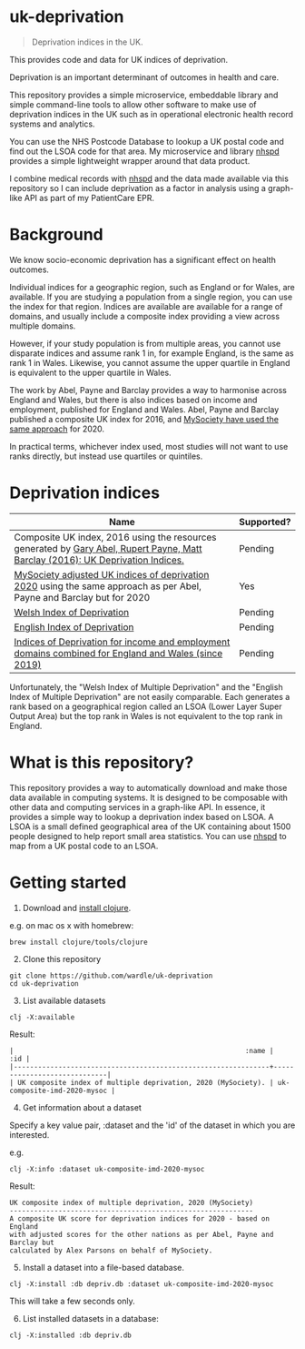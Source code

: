 # uk-deprivation

> Deprivation indices in the UK.

This provides code and data for UK indices of deprivation.

Deprivation is an important determinant of outcomes in health and care.

This repository provides a simple microservice, embeddable library and simple 
command-line tools to allow other software to make use of deprivation indices in the UK such as in operational electronic health record systems and analytics. 

You can use the NHS Postcode Database to lookup a UK postal code and find out
the LSOA code for that area. My microservice and library [nhspd](https://github.com/wardle/nhspd)
provides a simple lightweight wrapper around that data product. 

I combine medical records with [nhspd](https://github.com/wardle/nhspd) and the
data made available via this repository so I can include deprivation as a 
factor in analysis using a graph-like API as part of my PatientCare EPR. 

# Background

We know socio-economic deprivation has a significant effect on health outcomes.

Individual indices for a geographic region, such as England or for Wales, are available. If you are studying a
population from a single region, you can use the index for that region. Indices are available are available for
a range of domains, and usually include a composite index providing a view across multiple domains.

However, if your study population is from multiple areas, you cannot use disparate indices and assume rank 1 in, for example
England, is the same as rank 1 in Wales. Likewise, you cannot assume the upper quartile in England is equivalent
to the upper quartile in Wales.

The work by Abel, Payne and Barclay provides a way to harmonise across England and Wales, but there is also indices
based on income and employment, published for England and Wales. Abel, Payne and Barclay published a composite UK
index for 2016, and [MySociety have used the same approach](https://github.com/mysociety/composite_uk_imd) for 2020.

In practical terms, whichever index used, most studies will not want to use ranks directly, but instead use quartiles
or quintiles.


# Deprivation indices 


| Name                         | Supported?  |
| ---------------------------- | -------------------- |
| Composite UK index, 2016 using the resources generated by [Gary Abel, Rupert Payne, Matt Barclay (2016): UK Deprivation Indices.](https://doi.org/10.5523/bris.1ef3q32gybk001v77c1ifmty7x) | Pending |
| [MySociety adjusted UK indices of deprivation 2020](https://github.com/mysociety/composite_uk_imd) using the same approach as per Abel, Payne and Barclay but for 2020 | Yes |
| [Welsh Index of Deprivation](https://gov.wales/welsh-index-multiple-deprivation) | Pending |
| [English Index of Deprivation](https://www.gov.uk/government/collections/english-indices-of-deprivation) | Pending |
| [Indices of Deprivation for income and employment domains combined for England and Wales (since 2019)](https://www.gov.uk/government/statistics/indices-of-deprivation-2019-income-and-employment-domains-combined-for-england-and-wales) | Pending |

Unfortunately, the "Welsh Index of Multiple Deprivation" and the "English Index of Multiple Deprivation" are not easily
comparable. Each generates a rank based on a geographical region called an LSOA (Lower Layer Super Output Area) but the
top rank in Wales is not equivalent to the top rank in England. 

# What is this repository?

This repository provides a way to automatically download and make those data available in computing systems. 
It is designed to be composable with other data and computing services in a graph-like API. 
In essence, it provides a simple way to lookup a deprivation index based on LSOA. 
A LSOA is a small defined geographical area of the UK containing about 1500 people designed to help report small
area statistics.
You can use [nhspd](https://github.com/wardle/nhspd) to map from a UK postal code to an LSOA.

# Getting started

1. Download and [install clojure](https://clojure.org/guides/getting_started).

e.g. on mac os x with homebrew:

```shell
brew install clojure/tools/clojure
```

2. Clone this repository

```shell
git clone https://github.com/wardle/uk-deprivation
cd uk-deprivation
```

3. List available datasets

```shell
clj -X:available
```

Result:

```
|                                                         :name |                         :id |
|---------------------------------------------------------------+-----------------------------|
| UK composite index of multiple deprivation, 2020 (MySociety). | uk-composite-imd-2020-mysoc |
```

4. Get information about a dataset

Specify a key value pair, :dataset and the 'id' of the dataset in which you are interested.

e.g.
```shell
clj -X:info :dataset uk-composite-imd-2020-mysoc
```

Result:

```
UK composite index of multiple deprivation, 2020 (MySociety)
------------------------------------------------------------
A composite UK score for deprivation indices for 2020 - based on England
with adjusted scores for the other nations as per Abel, Payne and Barclay but
calculated by Alex Parsons on behalf of MySociety.
```

5. Install a dataset into a file-based database.

```shell
clj -X:install :db depriv.db :dataset uk-composite-imd-2020-mysoc
```

This will take a few seconds only.

6. List installed datasets in a database:

```shell
clj -X:installed :db depriv.db
```
